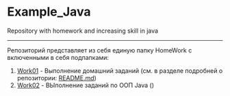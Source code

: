 # Example_Java
Repository with homework and increasing skill in java

---

Репозиторий представляет из себя единую папку HomeWork с включенными в себя подпапками:
1.  [Work01](HomeWork/src/Work01)  -  Выполнение домашний заданий (см. в разделе подробней о репозитории: [README.md](HomeWork/src/Work01/README.md))
2.  [Work02](HomeWork/src/Work02)  -  ВЫполнение заданий по ООП Java ()
